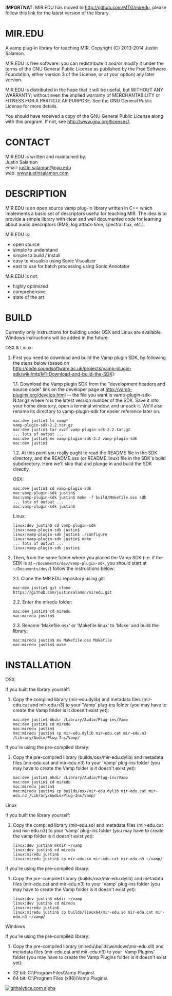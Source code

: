 **IMPORTNAT**: MIR.EDU has moved to <http://github.com/MTG/miredu>, please follow this link for the latest version of the library.

MIR.EDU
=======

A vamp plug-in library for teaching MIR.
Copyright (C) 2013-2014 Justin Salamon.

MIR.EDU is free software: you can redistribute it and/or modify
it under the terms of the GNU General Public License as published by
the Free Software Foundation, either version 3 of the License, or
at your option) any later version.

MIR.EDU is distributed in the hope that it will be useful,
but WITHOUT ANY WARRANTY; without even the implied warranty of
MERCHANTABILITY or FITNESS FOR A PARTICULAR PURPOSE.  See the
GNU General Public License for more details.

You should have received a copy of the GNU General Public License
along with this program.  If not, see <http://www.gnu.org/licenses/>.

CONTACT
=======

MIR.EDU is written and maintained by:  
Justin Salamon  
email: <justin.salamon@nyu.edu>  
web: www.justinsalamon.com

DESCRIPTION
===========

MIR.EDU is an open source vamp plug-in library written in C++ which implements a basic set of 
descriptors useful for teaching MIR. The idea is to provide a simple library with clear and well 
documented code for learning about audio descriptors (RMS, log attack-time, spectral flux, etc.).

MIR.EDU is:
- open source
- simple to understand
- simple to build / install
- easy to visualise using Sonic Visualizer
- east to use for batch processing using Sonic Annotator

MIR.EDU is not:
- highly optimized
- comprehensive
- state of the art

BUILD
=====

Currently only instructions for building under OSX and Linux are available. Windows instructions will be added in the future.

OSX & Linux:

1. First you need to download and build the Vamp plugin SDK, by following the steps below (based on
<http://code.soundsoftware.ac.uk/projects/vamp-plugin-sdk/wiki/mtp1#1-Download-and-build-the-SDK>):

	1.1. Download the Vamp plugin SDK from the "development headers and source code" link on the developer page at <http://vamp-plugins.org/develop.html> -- the file you want is vamp-plugin-sdk-N.tar.gz where N is the latest version number of the SDK. Save it into your home directory, open a terminal window, and unpack it. We'll also rename its directory to vamp-plugin-sdk for easier reference later on.

	```
	mac:dev justin$ ls vamp*
	vamp-plugin-sdk-2.2.tar.gz
	mac:dev justin$ tar xvzf vamp-plugin-sdk-2.2.tar.gz
 	... lots of output ...
	mac:dev justin$ mv vamp-plugin-sdk-2.2 vamp-plugin-sdk
	mac:dev justin$
	```

	1.2. At this point you really ought to read the README file in the SDK directory, and the README.osx (or README.linux) file in the SDK's build subdirectory. Here we'll skip that and plunge in and build the SDK directly.

	OSX:

	```
	mac:dev justin$ cd vamp-plugin-sdk
	mac:vamp-plugin-sdk justin$
	mac:vamp-plugin-sdk justin$ make -f build/Makefile.osx sdk
 	... lots of output ...
	mac:vamp-plugin-sdk justin$
	```

	Linux:

	```
	linux:dev justin$ cd vamp-plugin-sdk
	linux:vamp-plugin-sdk justin$
	linux:vamp-plugin-sdk justin$ ./configure
	linux:vamp-plugin-sdk justin$ make
 	... lots of output ...
	linux:vamp-plugin-sdk justin$
	```

2. Then, from the same folder where you placed the Vamp SDK (i.e. if the SDK is at ```~/Documents/dev/vamp-plugin-sdk```, you should start at ```~/Documents/dev/```) follow the instructions below:

	2.1. Clone the MIR.EDU repository using git:  
	
	```
	mac:dev justin$ git clone https://github.com/justinsalamon/miredu.git  
	```

	2.2. Enter the miredu folder:  

	```
	mac:dev justin$ cd miredu
	mac:miredu justin$ 
	```

	2.3. Rename 'Makefile.osx' or 'Makefile.linux' to 'Make' and build the library:

	```
	mac:miredu justin$ mv Makefile.osx Makefile
	mac:miredu justin$ make
	```




INSTALLATION
============

OSX

If you built the library yourself:

1. Copy the compiled library (mir-edu.dylib) and metadata files (mir-edu.cat and mir-edu.n3) to your 'Vamp' plug-ins folder (you may have to create the Vamp folder is it doesn't exist yet):

	```
	mac:dev justin$ mkdir /Library/Audio/Plug-ins/Vamp
	mac:dev justin$ cd miredu
	mac:miredu justin$
	mac:miredu justin$ cp mir-edu.dylib mir-edu.cat mir-edu.n3 /Library/Audio/Plug-Ins/Vamp/
	```

If you're using the pre-compiled library:

1. Copy the pre-compiled library (builds/osx/mir-edu.dylib) and metadata files (mir-edu.cat and mir-edu.n3) to your 'Vamp' plug-ins folder (you may have to create the Vamp folder is it doesn't exist yet):

	```
	mac:dev justin$ mkdir /Library/Audio/Plug-ins/Vamp
	mac:dev justin$ cd miredu  
	mac:miredu justin$
	mac:miredu justin$ cp builds/osx/mir-edu.dylib mir-edu.cat mir-edu.n3 /Library/Audio/Plug-Ins/Vamp/
	```
	
Linux

If you built the library yourself:

1. Copy the compiled library (mir-edu.so) and metadata files (mir-edu.cat and mir-edu.n3) to your 'vamp' plug-ins folder (you may have to create the vamp folder is it doesn't exist yet):

	```
	linux:dev justin$ mkdir ~/vamp
	linux:dev justin$ cd miredu
	linux:miredu justin$ 
	linux:miredu justin$ cp mir-edu.so mir-edu.cat mir-edu.n3 ~/vamp/
	```

If you're using the pre-compiled library:

1. Copy the pre-compiled library (builds/osx/mir-edu.dylib) and metadata files (mir-edu.cat and mir-edu.n3) to your 'Vamp' plug-ins folder (you may have to create the Vamp folder is it doesn't exist yet):

	```
	linux:dev justin$ mkdir ~/vamp
	linux:dev justin$ cd miredu  
	linux:miredu justin$
	linux:miredu justin$ cp builds/linux64/mir-edu.so mir-edu.cat mir-edu.n3 ~/vamp/
	```

Windows

If you're using the pre-compiled library:

1. Copy the pre-compiled library (miredu\builds\windows\mir-edu.dll) and metadata files (mir-edu.cat and mir-edu.n3) to your 'Vamp Plugins' folder (you may have to create the Vamp Plugins folder is it doesn't exist yet):

* 32 bit: C:\Program Files\Vamp Plugins\
* 64 bit: C:\Program Files (x86)\Vamp Plugins\

[![githalytics.com alpha](https://cruel-carlota.pagodabox.com/a334029ff1b8a2cb72aa7794a44c3906 "githalytics.com")](http://githalytics.com/justinsalamon/miredu)
